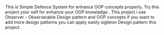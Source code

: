 This is Simple Defence System for enhance OOP concepts properly.
Try this project your self for enhance your OOP knowladge .
This project i use Observer - Observerable Design pattern and OOP concepts if you want to add more design patterns you can apply  easily sigleton Design pattern this project.
